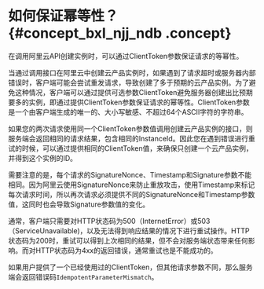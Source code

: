 # 如何保证幂等性？ {#concept_bxl_njj_ndb .concept}

在调用阿里云API创建实例时，可以通过ClientToken参数保证请求的等幂性。

当通过调用接口在阿里云中创建云产品实例时，如果遇到了请求超时或服务器内部错误时，客户端可能会尝试重发请求，导致创建了多于预期的云产品实例。为了避免这种情况，客户端可以通过提供可选参数ClientToken避免服务器创建出比预期要多的实例，即通过提供ClientToken参数保证请求的幂等性。ClientToken参数是一个由客户端生成的唯一的、大小写敏感、不超过64个ASCII字符的字符串。

如果您的两次请求使用同一个ClientToken参数值调用创建云产品实例的接口，则服务端会返回相同的请求结果，包含相同的InstanceId。因此您在遇到错误进行重试的时候，可以通过提供相同的ClientToken值，来确保只创建一个云产品实例，并得到这个实例的ID。

需要注意的是，每个请求的SignatureNonce、Timestamp和Signature参数不能相同。因为阿里云使用SignatureNonce来防止重放攻击，使用Timestamp来标记每次请求时间，所以再次请求必须提供不同的SignatureNonce和Timestamp参数值，这同时也会导致Signature参数值的变化。

通常，客户端只需要对HTTP状态码为500（InternetError）或503（ServiceUnavailable\)，以及无法得到响应结果的情况下进行重试操作。HTTP状态码为200时，重试可以得到上次相同的结果，但不会对服务端状态带来任何影响。而对HTTP状态码为4xx的返回错误，通常重试也是不能成功的。

如果用户提供了一个已经使用过的ClientToken，但其他请求参数不同，那么服务端会返回错误码`IdempotentParameterMismatch`。

